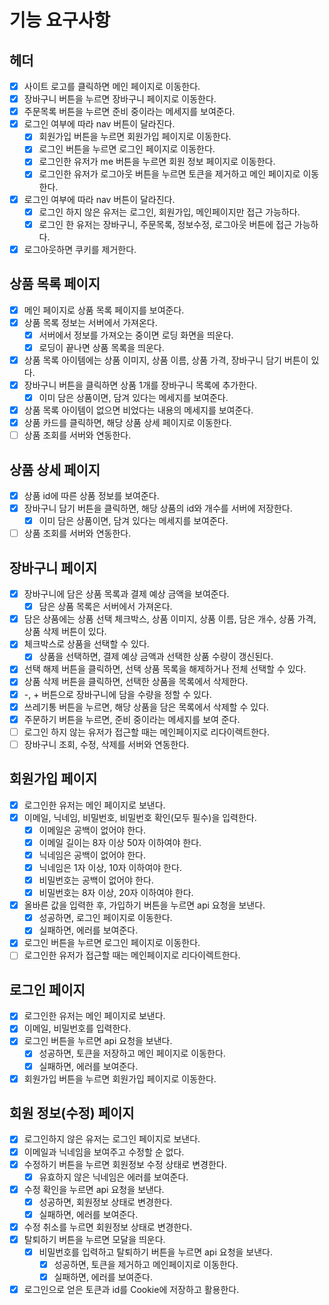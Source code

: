# 기능 요구사항

## 헤더

- [x] 사이트 로고를 클릭하면 메인 페이지로 이동한다.
- [x] 장바구니 버튼을 누르면 장바구니 페이지로 이동한다.
- [x] 주문목록 버튼을 누르면 준비 중이라는 메세지를 보여준다.
- [x] 로그인 여부에 따라 nav 버튼이 달라진다.
  - [x] 회원가입 버튼을 누르면 회원가입 페이지로 이동한다.
  - [x] 로그인 버튼을 누르면 로그인 페이지로 이동한다.
  - [x] 로그인한 유저가 me 버튼을 누르면 회원 정보 페이지로 이동한다.
  - [x] 로그인한 유저가 로그아웃 버튼을 누르면 토큰을 제거하고 메인 페이지로 이동한다.
- [x] 로그인 여부에 따라 nav 버튼이 달라진다.
  - [x] 로그인 하지 않은 유저는 로그인, 회원가입, 메인페이지만 접근 가능하다.
  - [x] 로그인 한 유저는 장바구니, 주문목록, 정보수정, 로그아웃 버튼에 접근 가능하다.
- [x] 로그아웃하면 쿠키를 제거한다.

## 상품 목록 페이지

- [x] 메인 페이지로 상품 목록 페이지를 보여준다.
- [x] 상품 목록 정보는 서버에서 가져온다.
  - [x] 서버에서 정보를 가져오는 중이면 로딩 화면을 띄운다.
  - [x] 로딩이 끝나면 상품 목록을 띄운다.
- [x] 상품 목록 아이템에는 상품 이미지, 상품 이름, 상품 가격, 장바구니 담기 버튼이 있다.
- [x] 장바구니 버튼을 클릭하면 상품 1개를 장바구니 목록에 추가한다.
  - [x] 이미 담은 상품이면, 담겨 있다는 메세지를 보여준다.
- [x] 상품 목록 아이템이 없으면 비었다는 내용의 메세지를 보여준다.
- [x] 상품 카드를 클릭하면, 해당 상품 상세 페이지로 이동한다.
- [ ] 상품 조회를 서버와 연동한다.

## 상품 상세 페이지

- [x] 상품 id에 따른 상품 정보를 보여준다.
- [x] 장바구니 담기 버튼을 클릭하면, 해당 상품의 id와 개수를 서버에 저장한다.
  - [x] 이미 담은 상품이면, 담겨 있다는 메세지를 보여준다.
- [ ] 상품 조회를 서버와 연동한다.

## 장바구니 페이지

- [x] 장바구니에 담은 상품 목록과 결제 예상 금액을 보여준다.
  - [x] 담은 상품 목록은 서버에서 가져온다.
- [x] 담은 상품에는 상품 선택 체크박스, 상품 이미지, 상품 이름, 담은 개수, 상품 가격, 상품 삭제 버튼이 있다.
- [x] 체크박스로 상품을 선택할 수 있다.
  - [x] 상품을 선택하면, 결제 예상 금액과 선택한 상품 수량이 갱신된다.
- [x] 선택 해제 버튼을 클릭하면, 선택 상품 목록을 해제하거나 전체 선택할 수 있다.
- [x] 상품 삭제 버튼을 클릭하면, 선택한 상품을 목록에서 삭제한다.
- [x] -, + 버튼으로 장바구니에 담을 수량을 정할 수 있다.
- [x] 쓰레기통 버튼을 누르면, 해당 상품을 담은 목록에서 삭제할 수 있다.
- [x] 주문하기 버튼을 누르면, 준비 중이라는 메세지를 보여 준다.
- [ ] 로그인 하지 않는 유저가 접근할 때는 메인페이지로 리다이렉트한다.
- [ ] 장바구니 조회, 수정, 삭제를 서버와 연동한다.

## 회원가입 페이지

- [x] 로그인한 유저는 메인 페이지로 보낸다.
- [x] 이메일, 닉네임, 비밀번호, 비밀번호 확인(모두 필수)을 입력한다.
  - [x] 이메일은 공백이 없어야 한다.
  - [x] 이메일 길이는 8자 이상 50자 이하여야 한다.
  - [x] 닉네임은 공백이 없어야 한다.
  - [x] 닉네임은 1자 이상, 10자 이하여야 한다.
  - [x] 비밀번호는 공백이 없어야 한다.
  - [x] 비밀번호는 8자 이상, 20자 이하여야 한다.
- [x] 올바른 값을 입력한 후, 가입하기 버튼을 누르면 api 요청을 보낸다.
  - [x] 성공하면, 로그인 페이지로 이동한다.
  - [x] 실패하면, 에러를 보여준다.
- [x] 로그인 버튼을 누르면 로그인 페이지로 이동한다.
- [ ] 로그인한 유저가 접근할 때는 메인페이지로 리다이렉트한다.

## 로그인 페이지

- [x] 로그인한 유저는 메인 페이지로 보낸다.
- [x] 이메일, 비밀번호를 입력한다.
- [x] 로그인 버튼을 누르면 api 요청을 보낸다.
  - [x] 성공하면, 토큰을 저장하고 메인 페이지로 이동한다.
  - [x] 실패하면, 에러를 보여준다.
- [x] 회원가입 버튼을 누르면 회원가입 페이지로 이동한다.

## 회원 정보(수정) 페이지

- [x] 로그인하지 않은 유저는 로그인 페이지로 보낸다.
- [x] 이메일과 닉네임을 보여주고 수정할 순 없다.
- [x] 수정하기 버튼을 누르면 회원정보 수정 상태로 변경한다.
  - [x] 유효하지 않은 닉네임은 에러를 보여준다.
- [x] 수정 확인을 누르면 api 요청을 보낸다.
  - [x] 성공하면, 회원정보 상태로 변경한다.
  - [x] 실패하면, 에러를 보여준다.
- [x] 수정 취소를 누르면 회원정보 상태로 변경한다.
- [x] 탈퇴하기 버튼을 누르면 모달을 띄운다.
  - [x] 비밀번호를 입력하고 탈퇴하기 버튼을 누르면 api 요청을 보낸다.
    - [x] 성공하면, 토큰을 제거하고 메인페이지로 이동한다.
    - [x] 실패하면, 에러를 보여준다.
- [x] 로그인으로 얻은 토큰과 id를 Cookie에 저장하고 활용한다.
